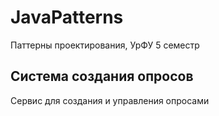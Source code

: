 # JavaPatterns
Паттерны проектирования, УрФУ 5 семестр

## Система создания опросов

Сервис для создания и управления опросами